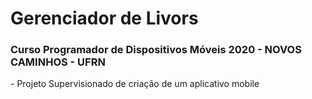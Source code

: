 # Gerenciador de Livors

### Curso Programador de Dispositivos Móveis 2020 - NOVOS CAMINHOS - UFRN
<p>
- Projeto Supervisionado de criação de um aplicativo mobile
</p>